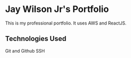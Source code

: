 # Jay Wilson Jr's Portfolio

This is my professional portfolio. It uses AWS and ReactJS.

## Technologies Used

Git and Github
SSH